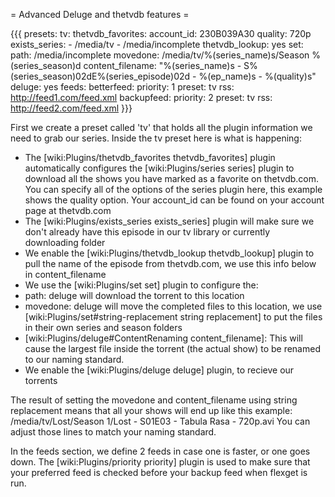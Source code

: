 = Advanced Deluge and thetvdb features =

{{{
presets:
  tv:
    thetvdb_favorites:
      account_id: 230B039A30
      quality: 720p
    exists_series:
      - /media/tv
      - /media/incomplete
    thetvdb_lookup: yes
    set:
      path: /media/incomplete
      movedone: /media/tv/%(series_name)s/Season %(series_season)d
      content_filename: "%(series_name)s - S%(series_season)02dE%(series_episode)02d - %(ep_name)s - %(quality)s"
    deluge: yes
feeds:
  betterfeed:
    priority: 1
    preset: tv
    rss: http://feed1.com/feed.xml
  backupfeed:
    priority: 2
    preset: tv
    rss: http://feed2.com/feed.xml
}}}

First we create a preset called 'tv' that holds all the plugin information we need to grab our series. Inside the tv preset here is what is happening:
 - The [wiki:Plugins/thetvdb_favorites thetvdb_favorites] plugin automatically configures the [wiki:Plugins/series series] plugin to download all the shows you have marked as a favorite on thetvdb.com. You can specify all of the options of the series plugin here, this example shows the quality option. Your account_id can be found on your account page at thetvdb.com
 - The [wiki:Plugins/exists_series exists_series] plugin will make sure we don't already have this episode in our tv library or currently downloading folder
 - We enable the [wiki:Plugins/thetvdb_lookup thetvdb_lookup] plugin to pull the name of the episode from thetvdb.com, we use this info below in content_filename
 - We use the [wiki:Plugins/set set] plugin to configure the:
  - path: deluge will download the torrent to this location
  - movedone: deluge will move the completed files to this location, we use [wiki:Plugins/set#string-replacement string replacement] to put the files in their own series and season folders
  - [wiki:Plugins/deluge#ContentRenaming content_filename]: This will cause the largest file inside the torrent (the actual show) to be renamed to our naming standard.
 - We enable the [wiki:Plugins/deluge deluge] plugin, to recieve our torrents

The result of setting the movedone and content_filename using string replacement means that all your shows will end up like this example:
 /media/tv/Lost/Season 1/Lost - S01E03 - Tabula Rasa - 720p.avi
You can adjust those lines to match your naming standard.

In the feeds section, we define 2 feeds in case one is faster, or one goes down. The [wiki:Plugins/priority priority] plugin is used to make sure that your preferred feed is checked before your backup feed when flexget is run.
